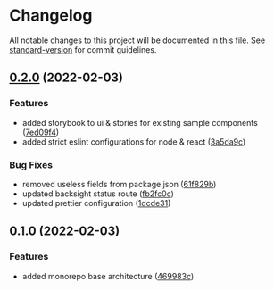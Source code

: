 # Changelog

All notable changes to this project will be documented in this file. See [standard-version](https://github.com/conventional-changelog/standard-version) for commit guidelines.

## [0.2.0](https://github.com/matthieu-locussol/Insightable/compare/v0.1.0...v0.2.0) (2022-02-03)


### Features

* added storybook to ui & stories for existing sample components ([7ed09f4](https://github.com/matthieu-locussol/Insightable/commit/7ed09f44352a2b7d07d02f81f6fadca7108d7e81))
* added strict eslint configurations for node & react ([3a5da9c](https://github.com/matthieu-locussol/Insightable/commit/3a5da9cd9e94c489b3eba14a6b0da9fc9342836e))


### Bug Fixes

* removed useless fields from package.json ([61f829b](https://github.com/matthieu-locussol/Insightable/commit/61f829bf3615faa02ee0c7c37080df38578f6a92))
* updated backsight status route ([fb2fc0c](https://github.com/matthieu-locussol/Insightable/commit/fb2fc0c8fbc4fdef9a4c6b69dbb7228316481849))
* updated prettier configuration ([1dcde31](https://github.com/matthieu-locussol/Insightable/commit/1dcde31f52bf92751bcf3f404e4e9a7a9961bce5))

## 0.1.0 (2022-02-03)


### Features

* added monorepo base architecture ([469983c](https://github.com/matthieu-locussol/Insightable/commit/469983c65440b8f489ced0c9c34593fdf62be979))
